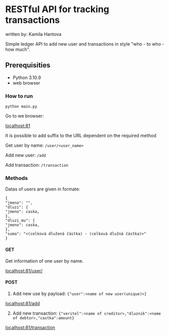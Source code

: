 # RESTful API for tracking transactions
written by: Kamila Hantova

Simple ledger API to add new user and transactions in style "who - to who - how much".

## Prerequisities 

- Python 3.10.9
- web browser

### How to run

```
python main.py
```

Go to we browser:

[localhost:81](localhost:81/)

It is possible to add suffix to the URL dependent on the required method

Get user by name: ``/user/<user_name>``

Add new user: ``/add``

Add transaction: ``/transaction``

### Methods

Datas of users are given in formate: 
```
{
"jmeno": "",
"dluzi": {
"jmeno": caska,
},
"dluzi_mu": {
"jmeno": caska,
},
"suma": "<(celková dlužená částka) - (celková dlužná částka)>"
}
```

#### GET

Get information of one user by name. 

[localhost:81/user/<name>](localhost:81/user/)

#### POST

1. Add new use by payload: ``{"user":<name of new user(unique)>}``

[localhost:81/add](localhost:81/add)

2. Add new transaction: ``{"veritel":<name of creditor>,"dluznik":<name of debtor>,"castka":amount}``

[localhost:81/transaction](localhost:81/transaction)


